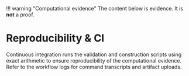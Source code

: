 !!! warning "Computational evidence"
    The content below is evidence. It is **not** a proof.

# Reproducibility & CI

Continuous integration runs the validation and construction scripts using exact arithmetic to ensure reproducibility of the computational evidence. Refer to the workflow logs for command transcripts and artifact uploads.
